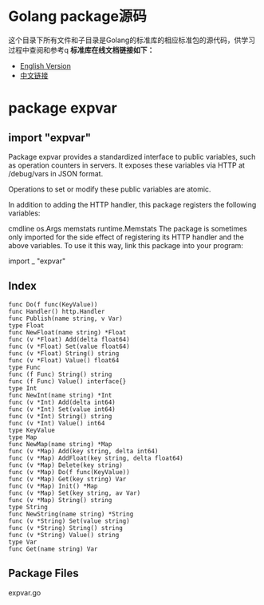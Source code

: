 # Golang package源码
这个目录下所有文件和子目录是Golang的标准库的相应标准包的源代码，供学习过程中查阅和参考q 
**标准库在线文档链接如下：**  
- [English Version](https://godoc.org/)
- [中文链接](http://docscn.studygolang.com/pkg/)
  
# package expvar
## import "expvar"

Package expvar provides a standardized interface to public variables, such as operation counters in servers. It exposes these variables via HTTP at /debug/vars in JSON format.

Operations to set or modify these public variables are atomic.

In addition to adding the HTTP handler, this package registers the following variables:

cmdline   os.Args
memstats  runtime.Memstats
The package is sometimes only imported for the side effect of registering its HTTP handler and the above variables. To use it this way, link this package into your program:

import _ "expvar"

## Index
```
func Do(f func(KeyValue))
func Handler() http.Handler
func Publish(name string, v Var)
type Float
func NewFloat(name string) *Float
func (v *Float) Add(delta float64)
func (v *Float) Set(value float64)
func (v *Float) String() string
func (v *Float) Value() float64
type Func
func (f Func) String() string
func (f Func) Value() interface{}
type Int
func NewInt(name string) *Int
func (v *Int) Add(delta int64)
func (v *Int) Set(value int64)
func (v *Int) String() string
func (v *Int) Value() int64
type KeyValue
type Map
func NewMap(name string) *Map
func (v *Map) Add(key string, delta int64)
func (v *Map) AddFloat(key string, delta float64)
func (v *Map) Delete(key string)
func (v *Map) Do(f func(KeyValue))
func (v *Map) Get(key string) Var
func (v *Map) Init() *Map
func (v *Map) Set(key string, av Var)
func (v *Map) String() string
type String
func NewString(name string) *String
func (v *String) Set(value string)
func (v *String) String() string
func (v *String) Value() string
type Var
func Get(name string) Var
```

## Package Files

expvar.go

  